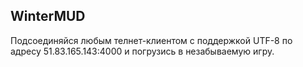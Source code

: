 ## WinterMUD

Подсоединяйся любым телнет-клиентом с поддержкой UTF-8 по адресу  51.83.165.143:4000 и погрузись в незабываемую игру.

